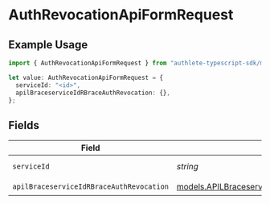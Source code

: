 # AuthRevocationApiFormRequest

## Example Usage

```typescript
import { AuthRevocationApiFormRequest } from "authlete-typescript-sdk/models/operations";

let value: AuthRevocationApiFormRequest = {
  serviceId: "<id>",
  apilBraceserviceIdRBraceAuthRevocation: {},
};
```

## Fields

| Field                                                                                                   | Type                                                                                                    | Required                                                                                                | Description                                                                                             |
| ------------------------------------------------------------------------------------------------------- | ------------------------------------------------------------------------------------------------------- | ------------------------------------------------------------------------------------------------------- | ------------------------------------------------------------------------------------------------------- |
| `serviceId`                                                                                             | *string*                                                                                                | :heavy_check_mark:                                                                                      | A service ID.                                                                                           |
| `apilBraceserviceIdRBraceAuthRevocation`                                                                | [models.APILBraceserviceIdRBraceAuthRevocation](../../models/apilbraceserviceidrbraceauthrevocation.md) | :heavy_check_mark:                                                                                      | N/A                                                                                                     |